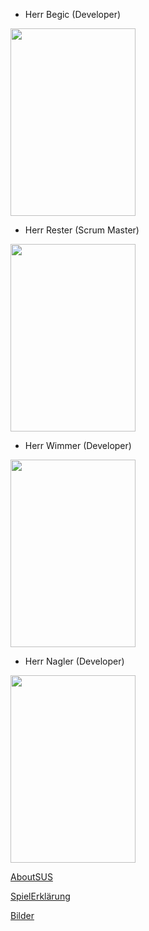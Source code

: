 + Herr Begic (Developer)

<img width="200px" height="300px" src="https://s4.anilist.co/file/anilistcdn/character/large/b30-HwvJtQyu8sBB.jpg">

+ Herr Rester (Scrum Master)

<img width="200px" height="300px" src="https://www.zeldadungeon.net/wp-content/uploads/2013/09/Link1-205x220.png">

+ Herr Wimmer (Developer)

<img width="200px" height="300px" src="https://image.gala.de/21848176/t/C3/v6/w1440/r0.6667/-/breaking-bad-film.jpg">

+ Herr Nagler (Developer)

<img width="200px" height="300px" src="https://cdn.myanimelist.net/s/common/uploaded_files/1472514013-ddea489c327f20122445ee7ff8183144.jpeg">




[AboutSUS](aboutSUS.md)

[SpielErklärung](explanation.md)

[Bilder](GamePreview.md)
